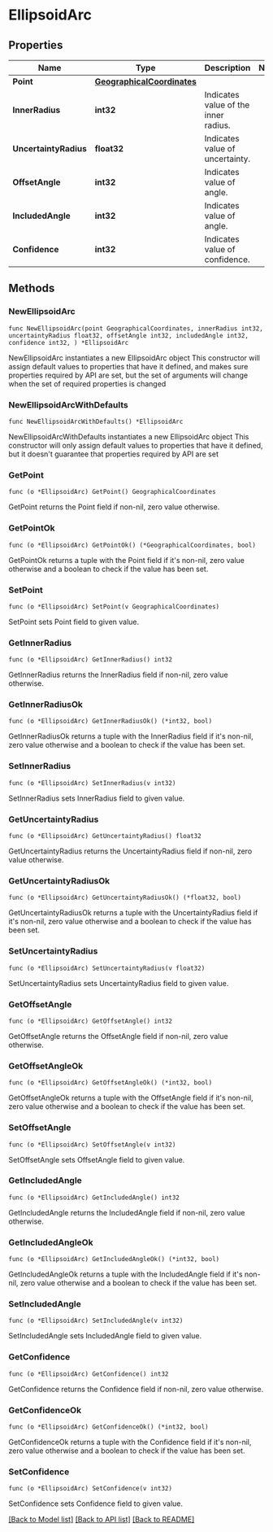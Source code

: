 # EllipsoidArc

## Properties

Name | Type | Description | Notes
------------ | ------------- | ------------- | -------------
**Point** | [**GeographicalCoordinates**](GeographicalCoordinates.md) |  | 
**InnerRadius** | **int32** | Indicates value of the inner radius. | 
**UncertaintyRadius** | **float32** | Indicates value of uncertainty. | 
**OffsetAngle** | **int32** | Indicates value of angle. | 
**IncludedAngle** | **int32** | Indicates value of angle. | 
**Confidence** | **int32** | Indicates value of confidence. | 

## Methods

### NewEllipsoidArc

`func NewEllipsoidArc(point GeographicalCoordinates, innerRadius int32, uncertaintyRadius float32, offsetAngle int32, includedAngle int32, confidence int32, ) *EllipsoidArc`

NewEllipsoidArc instantiates a new EllipsoidArc object
This constructor will assign default values to properties that have it defined,
and makes sure properties required by API are set, but the set of arguments
will change when the set of required properties is changed

### NewEllipsoidArcWithDefaults

`func NewEllipsoidArcWithDefaults() *EllipsoidArc`

NewEllipsoidArcWithDefaults instantiates a new EllipsoidArc object
This constructor will only assign default values to properties that have it defined,
but it doesn't guarantee that properties required by API are set

### GetPoint

`func (o *EllipsoidArc) GetPoint() GeographicalCoordinates`

GetPoint returns the Point field if non-nil, zero value otherwise.

### GetPointOk

`func (o *EllipsoidArc) GetPointOk() (*GeographicalCoordinates, bool)`

GetPointOk returns a tuple with the Point field if it's non-nil, zero value otherwise
and a boolean to check if the value has been set.

### SetPoint

`func (o *EllipsoidArc) SetPoint(v GeographicalCoordinates)`

SetPoint sets Point field to given value.


### GetInnerRadius

`func (o *EllipsoidArc) GetInnerRadius() int32`

GetInnerRadius returns the InnerRadius field if non-nil, zero value otherwise.

### GetInnerRadiusOk

`func (o *EllipsoidArc) GetInnerRadiusOk() (*int32, bool)`

GetInnerRadiusOk returns a tuple with the InnerRadius field if it's non-nil, zero value otherwise
and a boolean to check if the value has been set.

### SetInnerRadius

`func (o *EllipsoidArc) SetInnerRadius(v int32)`

SetInnerRadius sets InnerRadius field to given value.


### GetUncertaintyRadius

`func (o *EllipsoidArc) GetUncertaintyRadius() float32`

GetUncertaintyRadius returns the UncertaintyRadius field if non-nil, zero value otherwise.

### GetUncertaintyRadiusOk

`func (o *EllipsoidArc) GetUncertaintyRadiusOk() (*float32, bool)`

GetUncertaintyRadiusOk returns a tuple with the UncertaintyRadius field if it's non-nil, zero value otherwise
and a boolean to check if the value has been set.

### SetUncertaintyRadius

`func (o *EllipsoidArc) SetUncertaintyRadius(v float32)`

SetUncertaintyRadius sets UncertaintyRadius field to given value.


### GetOffsetAngle

`func (o *EllipsoidArc) GetOffsetAngle() int32`

GetOffsetAngle returns the OffsetAngle field if non-nil, zero value otherwise.

### GetOffsetAngleOk

`func (o *EllipsoidArc) GetOffsetAngleOk() (*int32, bool)`

GetOffsetAngleOk returns a tuple with the OffsetAngle field if it's non-nil, zero value otherwise
and a boolean to check if the value has been set.

### SetOffsetAngle

`func (o *EllipsoidArc) SetOffsetAngle(v int32)`

SetOffsetAngle sets OffsetAngle field to given value.


### GetIncludedAngle

`func (o *EllipsoidArc) GetIncludedAngle() int32`

GetIncludedAngle returns the IncludedAngle field if non-nil, zero value otherwise.

### GetIncludedAngleOk

`func (o *EllipsoidArc) GetIncludedAngleOk() (*int32, bool)`

GetIncludedAngleOk returns a tuple with the IncludedAngle field if it's non-nil, zero value otherwise
and a boolean to check if the value has been set.

### SetIncludedAngle

`func (o *EllipsoidArc) SetIncludedAngle(v int32)`

SetIncludedAngle sets IncludedAngle field to given value.


### GetConfidence

`func (o *EllipsoidArc) GetConfidence() int32`

GetConfidence returns the Confidence field if non-nil, zero value otherwise.

### GetConfidenceOk

`func (o *EllipsoidArc) GetConfidenceOk() (*int32, bool)`

GetConfidenceOk returns a tuple with the Confidence field if it's non-nil, zero value otherwise
and a boolean to check if the value has been set.

### SetConfidence

`func (o *EllipsoidArc) SetConfidence(v int32)`

SetConfidence sets Confidence field to given value.



[[Back to Model list]](../README.md#documentation-for-models) [[Back to API list]](../README.md#documentation-for-api-endpoints) [[Back to README]](../README.md)


